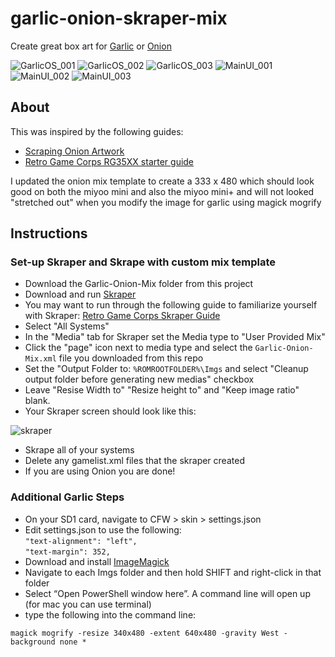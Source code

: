 # garlic-onion-skraper-mix

Create great box art for [Garlic](https://www.patreon.com/posts/76561333) or [Onion](https://github.com/OnionUI/Onion)



![GarlicOS_001](https://user-images.githubusercontent.com/57577242/227276625-7772e477-e1f7-4656-9a29-2725ced99c00.png)
![GarlicOS_002](https://user-images.githubusercontent.com/57577242/227276635-a965ad3d-6b5f-4edd-8836-38a72345c6d2.png)
![GarlicOS_003](https://user-images.githubusercontent.com/57577242/227277696-80248862-98a8-4a58-a467-fa93f9cc9a72.png)
![MainUI_001](https://user-images.githubusercontent.com/57577242/227276651-25dbf081-ef71-48fc-b920-239e3c0b7188.png)
![MainUI_002](https://user-images.githubusercontent.com/57577242/227276660-2e478459-9670-41cb-ae4d-f8f5dae57993.png)
![MainUI_003](https://user-images.githubusercontent.com/57577242/227277983-961c627e-0021-4ca4-889e-281bbfb6c204.png)

## About

This was inspired by the following guides:  
- [Scraping Onion Artwork](https://github.com/OnionUI/Onion/wiki/Scraping-artwork-for-games)  
- [Retro Game Corps RG35XX starter guide](https://retrogamecorps.com/2023/01/03/anbernic-rg35xx-starter-guide/)  

I updated the onion mix template to create a 333 x 480 which should look good on both the miyoo mini and also the miyoo mini+ and will not looked "stretched out" when you modify the image for garlic using magick mogrify

## Instructions  

### Set-up Skraper and Skrape with custom mix template

- Download the Garlic-Onion-Mix folder from this project
- Download and run [Skraper](https://www.skraper.net/)
- You may want to run through the following guide to familiarize yourself with Skraper: [Retro Game Corps Skraper Guide](https://retrogamecorps.com/2021/04/02/quick-guide-skraper-for-retro-handheld-devices/)
- Select "All Systems"
- In the "Media" tab for Skraper set the Media type to "User Provided Mix"
- Click the "page" icon next to media type and select the `Garlic-Onion-Mix.xml` file you downloaded from this repo
- Set the "Output Folder to: `%ROMROOTFOLDER%\Imgs` and select "Cleanup output folder before generating new medias" checkbox
- Leave "Resise Width to" "Resize height to" and "Keep image ratio" blank.
- Your Skraper screen should look like this:  

![skraper](https://user-images.githubusercontent.com/57577242/227281809-60ac13e7-b88b-437e-bccc-b221e584bb76.png)

- Skrape all of your systems
- Delete any gamelist.xml files that the skraper created
- If you are using Onion you are done!

### Additional Garlic Steps

- On your SD1 card, navigate to CFW > skin > settings.json
- Edit settings.json to use the following:  
`"text-alignment": "left",`    
`"text-margin": 352,      `   
- Download and install [ImageMagick](https://imagemagick.org/script/download.php)
- Navigate to each Imgs folder and then hold SHIFT and right-click in that folder
- Select “Open PowerShell window here”. A command line will open up (for mac you can use terminal)
- type the following into the command line:  

`magick mogrify -resize 340x480 -extent 640x480 -gravity West -background none *`
